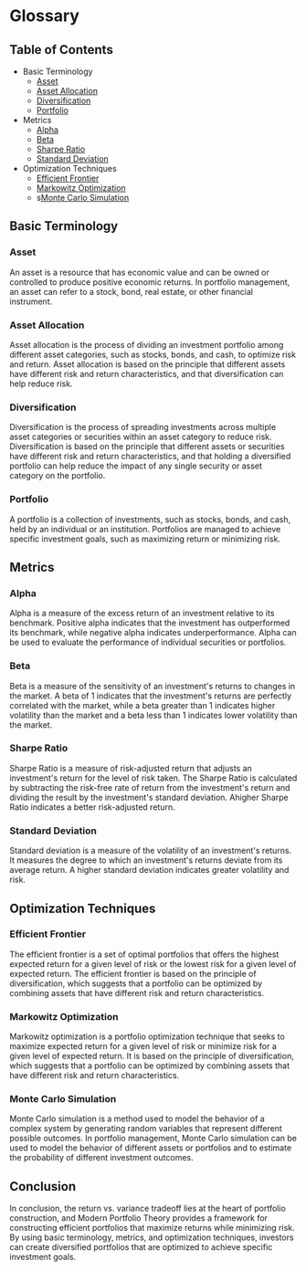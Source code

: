 # Glossary

## Table of Contents

- Basic Terminology
  - [Asset](###asset)
  - [Asset Allocation](###asset-allocation)
  - [Diversification](###diversification)
  - [Portfolio](###portfolio)
- Metrics
  - [Alpha](###alpha)
  - [Beta](###beta)
  - [Sharpe Ratio](###sharpe-ratio)
  - [Standard Deviation](###standard-deviation)
- Optimization Techniques
  - [Efficient Frontier](###efficient-frontier)
  - [Markowitz Optimization](###markowitz-optimization)
  - s[Monte Carlo Simulation](###monte-carlo-simulation)

## Basic Terminology

### Asset

An asset is a resource that has economic value and can be owned or controlled to produce positive economic returns. In portfolio management, an asset can refer to a stock, bond, real estate, or other financial instrument.

### Asset Allocation

Asset allocation is the process of dividing an investment portfolio among different asset categories, such as stocks, bonds, and cash, to optimize risk and return. Asset allocation is based on the principle that different assets have different risk and return characteristics, and that diversification can help reduce risk.

### Diversification

Diversification is the process of spreading investments across multiple asset categories or securities within an asset category to reduce risk. Diversification is based on the principle that different assets or securities have different risk and return characteristics, and that holding a diversified portfolio can help reduce the impact of any single security or asset category on the portfolio.

### Portfolio

A portfolio is a collection of investments, such as stocks, bonds, and cash, held by an individual or an institution. Portfolios are managed to achieve specific investment goals, such as maximizing return or minimizing risk.

## Metrics

### Alpha

Alpha is a measure of the excess return of an investment relative to its benchmark. Positive alpha indicates that the investment has outperformed its benchmark, while negative alpha indicates underperformance. Alpha can be used to evaluate the performance of individual securities or portfolios.

### Beta

Beta is a measure of the sensitivity of an investment's returns to changes in the market. A beta of 1 indicates that the investment's returns are perfectly correlated with the market, while a beta greater than 1 indicates higher volatility than the market and a beta less than 1 indicates lower volatility than the market.

### Sharpe Ratio

Sharpe Ratio is a measure of risk-adjusted return that adjusts an investment's return for the level of risk taken. The Sharpe Ratio is calculated by subtracting the risk-free rate of return from the investment's return and dividing the result by the investment's standard deviation. Ahigher Sharpe Ratio indicates a better risk-adjusted return.

### Standard Deviation

Standard deviation is a measure of the volatility of an investment's returns. It measures the degree to which an investment's returns deviate from its average return. A higher standard deviation indicates greater volatility and risk.

## Optimization Techniques

### Efficient Frontier

The efficient frontier is a set of optimal portfolios that offers the highest expected return for a given level of risk or the lowest risk for a given level of expected return. The efficient frontier is based on the principle of diversification, which suggests that a portfolio can be optimized by combining assets that have different risk and return characteristics.

### Markowitz Optimization

Markowitz optimization is a portfolio optimization technique that seeks to maximize expected return for a given level of risk or minimize risk for a given level of expected return. It is based on the principle of diversification, which suggests that a portfolio can be optimized by combining assets that have different risk and return characteristics.

### Monte Carlo Simulation

Monte Carlo simulation is a method used to model the behavior of a complex system by generating random variables that represent different possible outcomes. In portfolio management, Monte Carlo simulation can be used to model the behavior of different assets or portfolios and to estimate the probability of different investment outcomes.

## Conclusion

In conclusion, the return vs. variance tradeoff lies at the heart of portfolio construction, and Modern Portfolio Theory provides a framework for constructing efficient portfolios that maximize returns while minimizing risk. By using basic terminology, metrics, and optimization techniques, investors can create diversified portfolios that are optimized to achieve specific investment goals.
